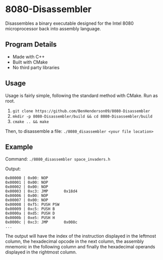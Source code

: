 # 8080-Disassembler
Disassembles a binary executable designed for the Intel 8080 microprocessor back into assembly language.

## Program Details
 - Made with C++
 - Built with CMake
 - No third party libraries
 
 ## Usage
 Usage is fairly simple, following the standard method with CMake. Run as root.
 1. `git clone https://github.com/BenHenderson09/8080-Disassembler`
 2. `mkdir -p 8080-Disassembler/build && cd 8080-Disassembler/build`
 3. `cmake .. && make`
 
 Then, to disassemble a file: `./8080_disassembler <your file location>`
 
 ## Example
 Command: `./8080_disassembler space_invaders.h`
 
Output:
```assembly
0x00000 | 0x00: NOP       
0x00001 | 0x00: NOP       
0x00002 | 0x00: NOP       
0x00003 | 0xc3: JMP       0x18d4
0x00006 | 0x00: NOP       
0x00007 | 0x00: NOP       
0x00008 | 0xf5: PUSH PSW  
0x00009 | 0xc5: PUSH B    
0x0000a | 0xd5: PUSH D    
0x0000b | 0xe5: PUSH H    
0x0000c | 0xc3: JMP       0x008c
...
 ```
The output will have the index of the instruction displayed in the leftmost column,
the hexadecimal opcode in the next column, the assembly mnemonic in the following column 
and finally the hexadecimal operands displayed in the rightmost column.